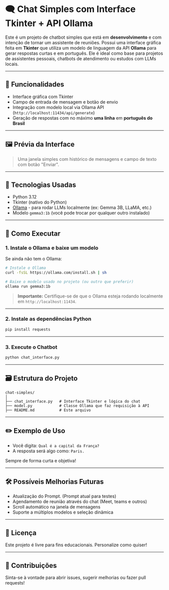 
# 🗨️ Chat Simples com Interface Tkinter + API Ollama

Este é um projeto de chatbot simples que está em **desenvolvimento** e com intenção de tornar um assistente de reuniões. Possui uma interface gráfica feita em **Tkinter** que utiliza um modelo de linguagem da API **Ollama** para gerar respostas curtas e em português. Ele é ideal como base para projetos de assistentes pessoais, chatbots de atendimento ou estudos com LLMs locais.

---

## 🧠 Funcionalidades

- Interface gráfica com Tkinter
- Campo de entrada de mensagem e botão de envio
- Integração com modelo local via Ollama API (`http://localhost:11434/api/generate`)
- Geração de respostas com no máximo **uma linha** em **português do Brasil**

---

## 🖼️ Prévia da Interface

> Uma janela simples com histórico de mensagens e campo de texto com botão "Enviar".

---

## 🧰 Tecnologias Usadas

- Python 3.12
- Tkinter (nativo do Python)
- [Ollama](https://ollama.com) - para rodar LLMs localmente (ex: Gemma 3B, LLaMA, etc.)
- Modelo `gemma3:1b` (você pode trocar por qualquer outro instalado)

---

## 🚀 Como Executar

### 1. Instale o Ollama e baixe um modelo
Se ainda não tem o Ollama:

```bash
# Instale o Ollama
curl -fsSL https://ollama.com/install.sh | sh

# Baixe o modelo usado no projeto (ou outro que preferir)
ollama run gemma3:1b
```

> **Importante:** Certifique-se de que o Ollama esteja rodando localmente em `http://localhost:11434`.

---

### 2. Instale as dependências Python

```bash
pip install requests
```

---

### 3. Execute o Chatbot

```bash
python chat_interface.py
```

---

## 🗃️ Estrutura do Projeto

```
chat-simples/
│
├── chat_interface.py   # Interface Tkinter e lógica do chat
├── model.py            # Classe Ollama que faz requisição à API
├── README.md           # Este arquivo
```

---

## ✏️ Exemplo de Uso

- Você digita: `Qual é a capital da França?`
- A resposta será algo como: `Paris.`

Sempre de forma curta e objetiva!

---

## 🛠️ Possíveis Melhorias Futuras

- Atualização do Prompt. (Prompt atual para testes)
- Agendamento de reunião através do chat (Meet, teams e outros)
- Scroll automático na janela de mensagens
- Suporte a múltiplos modelos e seleção dinâmica

---

## 📜 Licença

Este projeto é livre para fins educacionais. Personalize como quiser!

---

## 🤝 Contribuições

Sinta-se à vontade para abrir issues, sugerir melhorias ou fazer pull requests!
